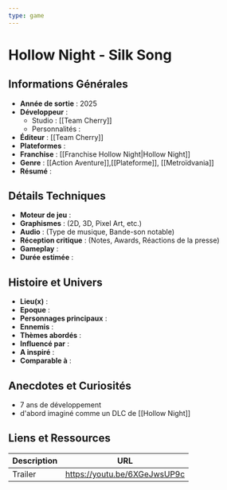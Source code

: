 ```yaml
---
type: game
---
```


# Hollow Night - Silk Song

## Informations Générales

- **Année de sortie** : 2025
- **Développeur** : 
	- Studio : [[Team Cherry]]
	- Personnalités : 
- **Éditeur** : [[Team Cherry]]
- **Plateformes** : 
- **Franchise** : [[Franchise Hollow Night|Hollow Night]]
- **Genre** : [[Action Aventure]],[[Plateforme]], [[Metroïdvania]]
- **Résumé** : 

## Détails Techniques
- **Moteur de jeu** : 
- **Graphismes** : (2D, 3D, Pixel Art, etc.)
- **Audio** : (Type de musique, Bande-son notable)
- **Réception critique** : (Notes, Awards, Réactions de la presse)
- **Gameplay** :
- **Durée estimée** : 

## Histoire et Univers
- **Lieu(x)** : 
- **Epoque** : 
- **Personnages principaux** : 
- **Ennemis** :
- **Thèmes abordés** : 
- **Influencé par** :
- **A inspiré** : 
- **Comparable à** :
## Anecdotes et Curiosités
- 7 ans de développement
- d'abord imaginé comme un DLC de [[Hollow Night]]
## Liens et Ressources

| Description | URL                          |
| ----------- | ---------------------------- |
| Trailer     | https://youtu.be/6XGeJwsUP9c |
